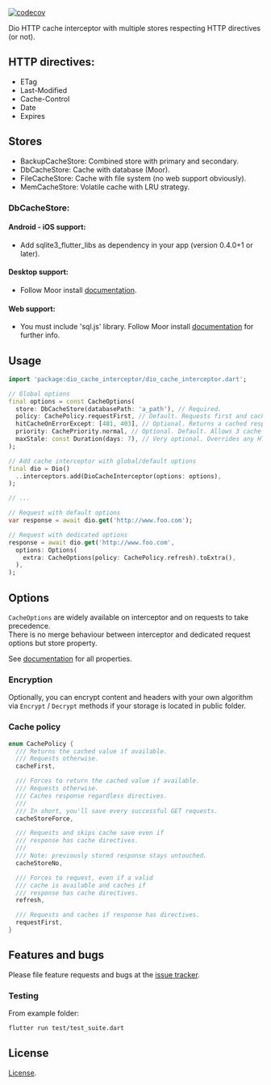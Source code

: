 [![codecov](https://codecov.io/gh/llfbandit/dio_cache_interceptor/branch/master/graph/badge.svg?token=QQQIXO7VZI)](https://codecov.io/gh/llfbandit/dio_cache_interceptor)

Dio HTTP cache interceptor with multiple stores respecting HTTP directives (or not).

## HTTP directives:
- ETag
- Last-Modified
- Cache-Control
- Date
- Expires

## Stores
- BackupCacheStore: Combined store with primary and secondary.
- DbCacheStore: Cache with database (Moor).
- FileCacheStore: Cache with file system (no web support obviously).
- MemCacheStore: Volatile cache with LRU strategy.

### DbCacheStore:
#### Android - iOS support:
- Add sqlite3_flutter_libs as dependency in your app (version 0.4.0+1 or later).

#### Desktop support:
- Follow Moor install [documentation](https://moor.simonbinder.eu/docs/platforms/).

#### Web support:
- You must include 'sql.js' library. Follow Moor install [documentation](https://moor.simonbinder.eu/web/) for further info.

## Usage

```dart
import 'package:dio_cache_interceptor/dio_cache_interceptor.dart';

// Global options
final options = const CacheOptions(
  store: DbCacheStore(databasePath: 'a_path'), // Required.
  policy: CachePolicy.requestFirst, // Default. Requests first and caches response.
  hitCacheOnErrorExcept: [401, 403], // Optional. Returns a cached response on error if available but for statuses 401 & 403.
  priority: CachePriority.normal, // Optional. Default. Allows 3 cache levels and ease cleanup.
  maxStale: const Duration(days: 7), // Very optional. Overrides any HTTP directive to delete entry past this duration.
);

// Add cache interceptor with global/default options
final dio = Dio()
  ..interceptors.add(DioCacheInterceptor(options: options),
);

// ...

// Request with default options
var response = await dio.get('http://www.foo.com');

// Request with dedicated options
response = await dio.get('http://www.foo.com',
  options: Options(
    extra: CacheOptions(policy: CachePolicy.refresh).toExtra(),
  ),
);
```

## Options
`CacheOptions` are widely available on interceptor and on requests to take precedence.  
There is no merge behaviour between interceptor and dedicated request options but store property.

See [documentation](https://pub.dev/documentation/dio_cache_interceptor/latest/dio_cache_interceptor/dio_cache_interceptor-library.html) for all properties.

### Encryption
Optionally, you can encrypt content and headers with your own algorithm via `Encrypt` / `Decrypt` methods if your storage is located in public folder.

### Cache policy
```dart
enum CachePolicy {
  /// Returns the cached value if available.
  /// Requests otherwise.
  cacheFirst,

  /// Forces to return the cached value if available.
  /// Requests otherwise.
  /// Caches response regardless directives.
  ///
  /// In short, you'll save every successful GET requests.
  cacheStoreForce,

  /// Requests and skips cache save even if
  /// response has cache directives.
  /// 
  /// Note: previously stored response stays untouched.
  cacheStoreNo,

  /// Forces to request, even if a valid
  /// cache is available and caches if
  /// response has cache directives.
  refresh,

  /// Requests and caches if response has directives.
  requestFirst,
}
```

## Features and bugs

Please file feature requests and bugs at the [issue tracker][tracker].

[tracker]: https://github.com/llfbandit/dio_cache_interceptor/issues

### Testing
From example folder:
```sh
flutter run test/test_suite.dart
```

## License

[License](https://github.com/llfbandit/dio_cache_interceptor/blob/master/LICENSE).